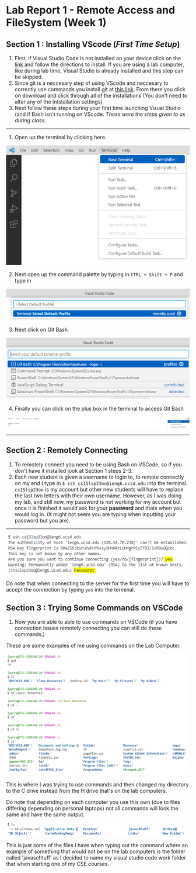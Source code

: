 # Lab Report 1 - Remote Access and FileSystem (Week 1)

## Section 1 : Installing VScode (*First Time Setup*)
1. First, if Visual Studio Code is not installed on your device click on the [link](https://code.visualstudio.com/) and follow the directions to install. If you are using a lab computer, like during lab time, Visual Studio is already installed and this step can be skipped.
2. Since git is a neccesary step of using VScode and neccesary to correctly use commands you install git at [this link](https://gitforwindows.org/). From there you click on download and click through all of the installations (You don't need to alter any of the intstallation settings)
3. Next follow these steps during your first time launching Visual Studio (and if Bash isn't running on VScode. *These were the steps given to us during class.* 
--- 
1. Open up the terminal by clicking here.

![Image](RedoingSteps1.PNG)

2. Next open up the command palette by typing in `CTRL + Shift + P` and type in

![Image](RedoingSteps2.PNG)

3. Next click on Git Bash

![Image](RedoingSteps3.PNG)

4. Finally you can click on the plus box in the terminal to access Git Bash

![Image](RedoingSteps4.PNG)

---


## Section 2 : Remotely Connecting
1. To remotely connect you need to be using Bash on VSCode, so if you don't have it installed look at Section 1 steps 2-3.
2. Each new student is given a username to login to, to remote connectly on my end I type in 
` $ ssh cs15lsp23oo@ieng6.ucsd.edu ` into the terminal. ` cs15lsp23oo ` is my account but other new students will have to replace the last two letters with their own username. However, as I was doing my lab, and still now, my password is not working for my account but once it is finished it would ask for your **password** and thats when you would log in. (It might not seem you are typing when inputting your password but you are).
---
![Image](StepsFromLecture2.PNG)

Do note that when connecting to the server for the first time you will have to accept the connection by typing `yes` into the terminal. 

## Section 3 : Trying Some Commands on VSCode
1. Now you are able to able to use commands on VSCode (if you have connection issues remotely connecting you can still do these commands.)

These are some examples of me using commands on the Lab Computer.

![Image](stepsfromlecture3.PNG)

This is where I was trying to use commands and then changed my directory to the C drive instead from the H drive that's on the lab computers.

Do note that depending on each computer you use this own (due to files differing depending on personal laptops) not all commands will look the same and have the same output. 

![Image](StepsFromLecture4.PNG)

This is just some of the files I have when typing out the command where an example of something that would not be on the lab computers is the folder called 'javaschtuff' as I decided to name my visual studio code work folder that when starting one of my CSE courses. 
